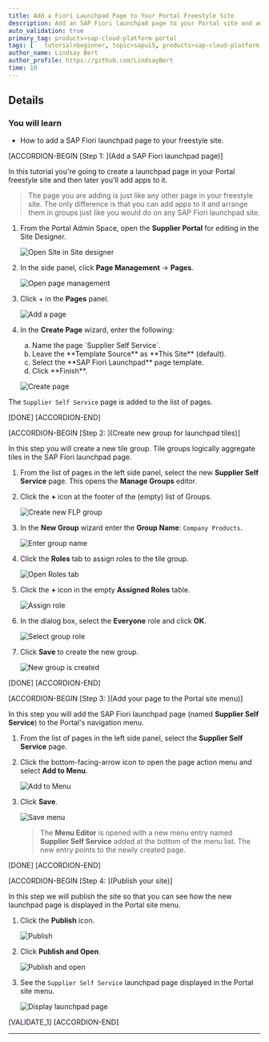 ```yaml
---
title: Add a Fiori Launchpad Page to Your Portal Freestyle Site
description: Add an SAP Fiori launchpad page to your Portal site and add apps to it.
auto_validation: true
primary_tag: products>sap-cloud-platform-portal
tags: [   tutorial>beginner, topic>sapui5, products>sap-cloud-platform, products>sap-cloud-platform-portal  ]
author_name: Lindsay Bert
author_profile: https://github.com/LindsayBert
time: 10
---
```


## Details
### You will learn  
 - How to add a SAP Fiori launchpad page to your freestyle site.


[ACCORDION-BEGIN [Step 1: ](Add a SAP Fiori launchpad page)]

In this tutorial you're going to create a launchpad page in your Portal freestyle site and then later you'll add apps to it.

>The page you are adding is just like any other page in your freestyle site. The only difference is that you can add apps to it and arrange them in groups just like you would do on any SAP Fiori launchpad site.

1. From the Portal Admin Space, open the **Supplier Portal** for editing in the Site Designer.

    ![Open Site in Site designer](1-open-site.png)

2. In the side panel, click **Page Management** -> **Pages**.

    ![Open page management](2-open-page-management.png)

3.	Click + in the **Pages** panel.

    ![Add a page](3-create-page.png)

4. In the **Create Page** wizard, enter the following:

    <ol type="a"><li>Name the page `Supplier Self Service`.</li><li>Leave the **Template Source** as **This Site** (default).
    </li><li>Select the **SAP Fiori Launchpad** page template.
    </li><li>Click **Finish**.</li></ol>

    ![Create page](4-create-page-wizard.png)

The `Supplier Self Service` page is added to the list of pages.

[DONE]
[ACCORDION-END]

[ACCORDION-BEGIN [Step 2: ](Create new group for launchpad tiles)]

In this step you will create a new tile group. Tile groups logically aggregate tiles in the SAP Fiori launchpad page.

1. From the list of pages in the left side panel, select the new **Supplier Self Service** page. This opens the **Manage Groups** editor.

2. Click the **+** icon at the footer of the (empty) list of Groups.

    ![Create new FLP group](5-add-group.png)

3. In the **New Group** wizard enter the **Group Name**: `Company Products`.

    ![Enter group name](6-group-name.png)

4. Click the **Roles** tab to assign roles to the tile group.

    ![Open Roles tab](7-roles-tab.png)

5. Click the **+** icon in the empty **Assigned Roles** table.

    ![Assign role](8-assign-role.png)

6. In the dialog box, select the **Everyone** role and click **OK**.

    ![Select group role](9-select-role.png)

7. Click **Save** to create the new group.

    ![New group is created](10-save-group.png)

[DONE]
[ACCORDION-END]


[ACCORDION-BEGIN [Step 3: ](Add your page to the Portal site menu)]

In this step you will add the SAP Fiori launchpad page (named **Supplier Self Service**) to the Portal's navigation menu.

1. From the list of pages in the left side panel, select the  **Supplier Self Service** page.

2. Click the bottom-facing-arrow icon to open the page action menu and select **Add to Menu**.

    ![Add to Menu](11-add-to-menu.png)

3. Click **Save**.

    ![Save menu](12-save-menu.png)

    > The **Menu Editor** is opened with a new menu entry named **Supplier Self Service** added at the bottom of the menu list. The new entry points to the newly created page.

[DONE]
[ACCORDION-END]

[ACCORDION-BEGIN [Step 4: ](Publish your site)]

In this step we will publish the site so that you can see how the new launchpad page is displayed in the Portal site menu.

1. Click the **Publish** icon.

    ![Publish](13-publish-icon.png)

2. Click **Publish and Open**.

    ![Publish and open](14-publish-open.png)

3. See the `Supplier Self Service` launchpad page displayed in the Portal site menu.

    ![Display launchpad page](15-display-page.png)

[VALIDATE_1]
[ACCORDION-END]







---
